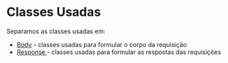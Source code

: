 # Classes Usadas

Separamos as classes usadas em:

* [Body](https://app.gitbook.com/s/-MGLHwoaRaiLL9MSXMX9/uso-da-plataforma/criacao-de-pastas) - classes usadas para formular o corpo da requisição
* [Response ](../../sdk-em-java/classes-usadas/response/)- classes usadas para formular as respostas das requisições
